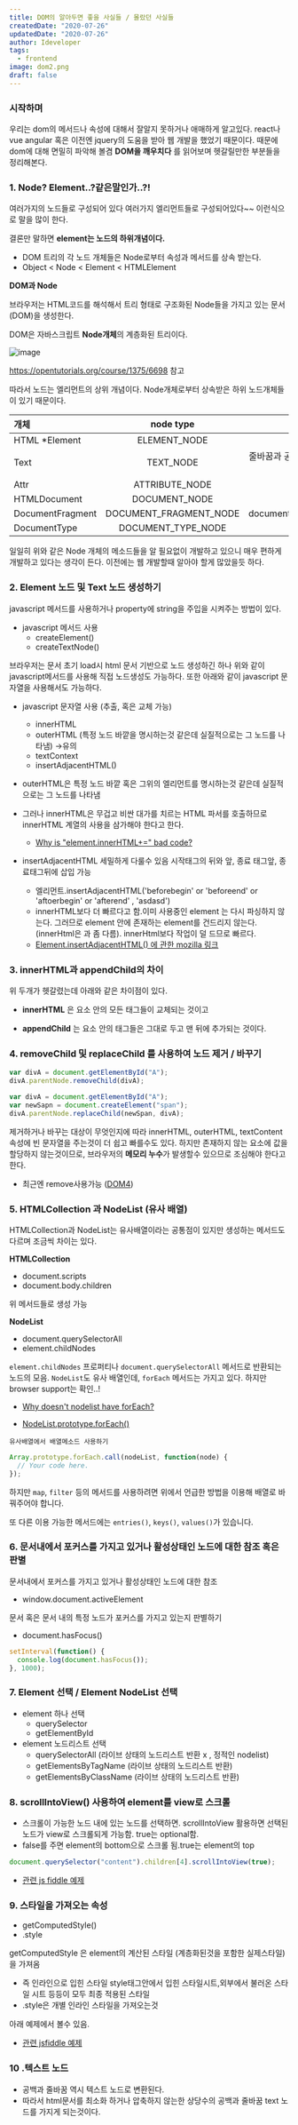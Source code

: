```yaml
---
title: DOM의 알아두면 좋을 사실들 / 몰랐던 사실들
createdDate: "2020-07-26"
updatedDate: "2020-07-26"
author: Ideveloper
tags:
  - frontend
image: dom2.png
draft: false
---
```


### 시작하며

우리는 dom의 메서드나 속성에 대해서 잘알지 못하거나 애매하게 알고있다. react나 vue angular 혹은 이전엔 jquery의 도움을 받아 웹 개발을 했었기 때문이다. 때문에 dom에 대해 면밀히 파악해 볼겸 **DOM을 깨우치다** 를 읽어보며 헷갈릴만한 부분들을 정리해본다.

### 1. Node? Element..?같은말인가..?!

여러가지의 노드들로 구성되어 있다 여러가지 엘리먼트들로 구성되어있다~~ 이런식으로 말을 많이 한다.

결론만 말하면 **element는 노드의 하위개념이다.**

- DOM 트리의 각 노드 개체들은 Node로부터 속성과 메서드를 상속 받는다.
- Object < Node < Element < HTMLElement

**DOM과 Node**

브라우저는 HTML코드를 해석해서 트리 형태로 구조화된 Node들을 가지고 있는 문서(DOM)을 생성한다.

DOM은 자바스크립트 **Node개체**의 계층화된 트리이다.

![image](https://s3.ap-northeast-2.amazonaws.com/opentutorials-user-file/module/904/2242.png)

https://opentutorials.org/course/1375/6698 참고

따라서 노드는 엘리먼트의 상위 개념이다. Node개체로부터 상속받은 하위 노드개체들이 있기 때문이다.

| 개체             |       node type        |                                        example |
| :--------------- | :--------------------: | ---------------------------------------------: |
| HTML \*Element   |      ELEMENT_NODE      |                                   `<body> <a>` |
| Text             |       TEXT_NODE        | 줄바꿈과 공백 포함한 html문서 내의 텍스트 문자 |
| Attr             |     ATTRIBUTE_NODE     |                                   class="test" |
| HTMLDocument     |     DOCUMENT_NODE      |                                window.document |
| DocumentFragment | DOCUMENT_FRAGMENT_NODE |              document.createDocumentFragment() |
| DocumentType     |   DOCUMENT_TYPE_NODE   |                              `<!DOCTYPE html>` |

일일히 위와 같은 Node 개체의 메소드들을 알 필요없이 개발하고 있으니 매우 편하게 개발하고 있다는 생각이 든다. 이전에는 웹 개발할때 알아야 할게 많았을듯 하다.

### 2. Element 노드 및 Text 노드 생성하기

javascript 메서드를 사용하거나 property에 string을 주입을 시켜주는 방법이 있다.

- javascript 메서드 사용
  - createElement()
  - createTextNode()

브라우저는 문서 초기 load시 html 문서 기반으로 노드 생성하긴 하나 위와 같이 javascript메서드를 사용해 직접 노드생성도 가능하다. 또한 아래와 같이 javascript 문자열을 사용해서도 가능하다.

- javascript 문자열 사용 (추출, 혹은 교체 가능)

  - innerHTML
  - outerHTML (특정 노드 바깥을 명시하는것 같은데 실질적으로는 그 노드를 나타냄) →유의
  - textContext
  - insertAdjacentHTML()

- outerHTML은 특정 노드 바깥 혹은 그위의 엘리먼트를 명시하는것 같은데 실질적으로는 그 노드를 나타냄
- 그러나 innerHTML은 무겁고 비싼 대가를 치르는 HTML 파서를 호출하므로 innerHTML 계열의 사용을 삼가해야 한다고 한다.
  - [Why is "element.innerHTML+=" bad code?](https://stackoverflow.com/a/11515395)
- insertAdjacentHTML 세밀하게 다룰수 있음 시작태그의 뒤와 앞, 종료 태그앞, 종료태그뒤에 삽입 가능
  - 엘리먼트.insertAdjacentHTML('beforebegin' or 'beforeend' or 'aftoerbegin' or 'afterend' , '<span>asdasd</span>')
  - innerHTML보다 더 빠르다고 함.이미 사용중인 element 는 다시 파싱하지 않는다. 그러므로 element 안에 존재하는 element를 건드리지 않는다. (innerHtml은 과 좀 다름). innerHtml보다 작업이 덜 드므로 빠르다.
  - [Element.insertAdjacentHTML() 에 관한 mozilla 링크](https://developer.mozilla.org/ko/docs/Web/API/Element/insertAdjacentHTML)

### 3. innerHTML과 appendChild의 차이

위 두개가 헷갈렸는데 아래와 같은 차이점이 있다.

- **innerHTML** 은 요소 안의 모든 태그들이 교체되는 것이고

- **appendChild** 는 요소 안의 태그들은 그대로 두고 맨 뒤에 추가되는 것이다.

### 4. removeChild 및 replaceChild 를 사용하여 노드 제거 / 바꾸기

```jsx
var divA = document.getElementById("A");
divA.parentNode.removeChild(divA);

var divA = document.getElementById("A");
var newSapn = document.createElement("span");
divA.parentNode.replaceChild(newSpan, divA);
```

제거하거나 바꾸는 대상이 무엇인지에 따라 innerHTML, outerHTML, textContent속성에 빈 문자열을 주는것이 더 쉽고 빠를수도 있다. 하지만 존재하지 않는 요소에 값을 할당하지 않는것이므로, 브라우저의 **메모리 누수**가 발생할수 있으므로 조심해야 한다고 한다.

- 최근엔 remove사용가능 ([DOM4](https://dom.spec.whatwg.org/))

### 5. HTMLCollection 과 NodeList (유사 배열)

HTMLCollection과 NodeList는 유사배열이라는 공통점이 있지만 생성하는 메서드도 다르며 조금씩 차이는 있다.

**HTMLCollection**

- document.scripts
- document.body.children

위 메서드들로 생성 가능

**NodeList**

- document.querySelectorAll
- element.childNodes

`element.childNodes` 프로퍼티나 `document.querySelectorAll` 메서드로 반환되는 노드의 모음. `NodeList`도 유사 배열인데, `forEach` 메서드는 가지고 있다. 하지만 browser support는 확인..!

- [Why doesn't nodelist have forEach?](https://stackoverflow.com/a/39133264)

- [NodeList.prototype.forEach()](https://developer.mozilla.org/en-US/docs/Web/API/NodeList/forEach)

`유사배열에서 배열메소드 사용하기`

```jsx
Array.prototype.forEach.call(nodeList, function(node) {
  // Your code here.
});
```

하지만 `map`, `filter` 등의 메서드를 사용하려면 위에서 언급한 방법을 이용해 배열로 바꿔주어야 합니다.

또 다른 이용 가능한 메서드에는 `entries()`, `keys()`, `values()`가 있습니다.

### 6. 문서내에서 포커스를 가지고 있거나 활성상태인 노드에 대한 참조 혹은 판별

문서내에서 포커스를 가지고 있거나 활성상태인 노드에 대한 참조

- window.document.activeElement

문서 혹은 문서 내의 특정 노드가 포커스를 가지고 있는지 판별하기

- document.hasFocus()

```jsx
setInterval(function() {
  console.log(document.hasFocus());
}, 1000);
```

### 7. Element 선택 / Element NodeList 선택

- element 하나 선택
  - querySelector
  - getElementById
- element 노드리스트 선택
  - querySelectorAll (라이브 상태의 노드리스트 반환 x , 정적인 nodelist)
  - getElementsByTagName (라이브 상태의 노드리스트 반환)
  - getElementsByClassName (라이브 상태의 노드리스트 반환)

### 8. scrollIntoView() 사용하여 element를 view로 스크롤

- 스크롤이 가능한 노드 내에 있는 노드를 선택하면. scrollIntoView 활용하면 선택된 노드가 view로 스크롤되게 가능함. true는 optional함.
- false를 주면 element의 bottom으로 스크롤 됨.true는 element의 top

```jsx
document.querySelector("content").children[4].scrollIntoView(true);
```

- [관련 js fiddle 예제 ](https://jsfiddle.net/r4fcdok7/)

### 9. 스타일을 가져오는 속성

- getComputedStyle()
- .style

getComputedStyle 은 element의 계산된 스타일 (계층화된것을 포함한 실제스타일)을 가져옴

- 즉 인라인으로 입힌 스타일 style태그안에서 입힌 스타일시트,외부에서 불러온 스타일 시트 등등이 모두 최종 적용된 스타일
- .style은 개별 인라인 스타일을 가져오는것

아래 예제에서 볼수 있음.

- [관련 jsfiddle 예제](https://jsfiddle.net/5w069134/)

### 10 .텍스트 노드

- 공백과 줄바꿈 역시 텍스트 노드로 변환된다.
- 따라서 html문서를 최소화 하거나 압축하지 않는한 상당수의 공백과 줄바꿈 text 노드를 가지게 되는것이다.
